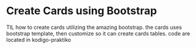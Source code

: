 Create Cards using Bootstrap
============================

TIL how to create cards utilizing the amazing bootstrap. 
the cards uses bootstrap template, then customize so it can create cards tables.
code are located in kodigo-praktiko 

